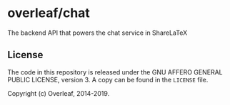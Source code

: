 overleaf/chat
===============

The backend API that powers the chat service in ShareLaTeX

License
-------

The code in this repository is released under the GNU AFFERO GENERAL PUBLIC LICENSE, version 3. A copy can be found in the `LICENSE` file.

Copyright (c) Overleaf, 2014-2019.
